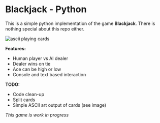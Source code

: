 # Blackjack - Python
This is a simple python implementation of the game __Blackjack__. There is nothing special about this repo either.

![ascii playing cards](http://i.imgur.com/tZKYCeg.png)

__Features:__


 - Human player vs AI dealer
 - Dealer wins on tie
 - Ace can be high or low
 - Console and text based interaction
 

__TODO:__

 - Code clean-up
 - Split cards
 - Simple ASCII art output of cards (see image)


_This game is work in progress_
